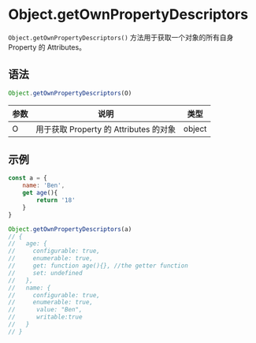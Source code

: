 # Object.getOwnPropertyDescriptors

`Object.getOwnPropertyDescriptors()` 方法用于获取一个对象的所有自身 Property 的 Attributes。

## 语法

```js
Object.getOwnPropertyDescriptors(O)
```

| 参数 | 说明                                   | 类型   |
| ---- | -------------------------------------- | ------ |
| O    | 用于获取 Property 的 Attributes 的对象 | object |

## 示例

```js
const a = {
    name: 'Ben',
    get age(){
        return '18'
    }
}

Object.getOwnPropertyDescriptors(a)
// {
//   age: {
//     configurable: true,
//     enumerable: true,
//     get: function age(){}, //the getter function
//     set: undefined
//   },
//   name: {
//     configurable: true,
//     enumerable: true,
//		value: "Ben",
//		writable:true
//   }
// }
```